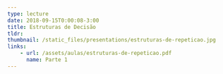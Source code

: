 ```yaml
---
type: lecture
date: 2018-09-15T0:00:08-3:00
title: Estruturas de Decisão
tldr: 
thumbnail: /static_files/presentations/estruturas-de-repeticao.jpg
links: 
    - url: /assets/aulas/estruturas-de-repeticao.pdf
      name: Parte 1
---
```

